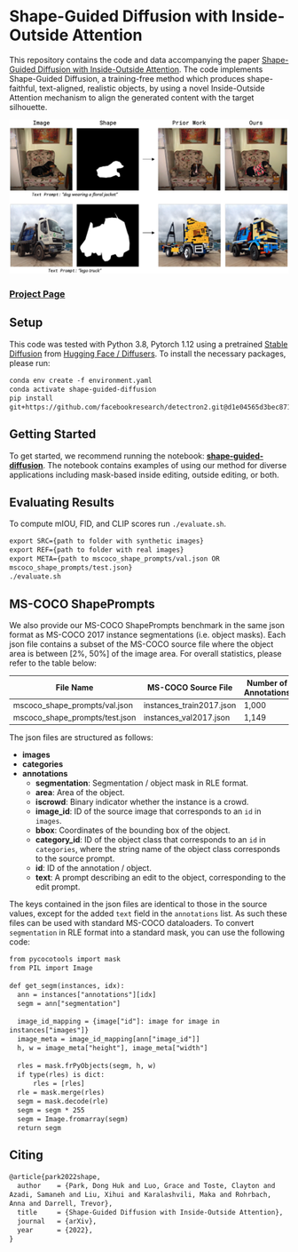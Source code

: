 # Shape-Guided Diffusion with Inside-Outside Attention
This repository contains the code and data accompanying the paper [Shape-Guided Diffusion with Inside-Outside Attention](shape-guided-diffusion.github.io). The code implements Shape-Guided Diffusion, a training-free method which produces shape-faithful, text-aligned, realistic objects, by using a novel Inside-Outside Attention mechanism to align the generated content with the target silhouette.

![teaser](assets/teaser.png)
### [Project Page](https://shape-guided-diffusion.github.io/)

## Setup
This code was tested with Python 3.8, Pytorch 1.12 using a pretrained [Stable Diffusion](https://huggingface.co/runwayml/stable-diffusion-v1-5) from [Hugging Face / Diffusers](https://huggingface.co/docs/diffusers/index). To install the necessary packages, please run:
```
conda env create -f environment.yaml
conda activate shape-guided-diffusion
pip install git+https://github.com/facebookresearch/detectron2.git@d1e04565d3bec8719335b88be9e9b961bf3ec464
```

## Getting Started
To get started, we recommend running the notebook: [**shape-guided-diffusion**](shape_guided_diffusion.ipynb). The notebook contains examples of using our method for diverse applications including mask-based inside editing, outside editing, or both. 

## Evaluating Results
To compute mIOU, FID, and CLIP scores run `./evaluate.sh`.
```
export SRC={path to folder with synthetic images}
export REF={path to folder with real images}
export META={path to mscoco_shape_prompts/val.json OR mscoco_shape_prompts/test.json}
./evaluate.sh
```

## MS-COCO ShapePrompts
We also provide our MS-COCO ShapePrompts benchmark in the same json format as MS-COCO 2017 instance segmentations (i.e. object masks). Each json file contains a subset of the MS-COCO source file where the object area is between [2%, 50%] of the image area. For overall statistics, please refer to the table below:

| File Name                         | MS-COCO Source File       | Number of Annotations |
| --------------------------------- | ------------------------- | --------------------- |
| mscoco_shape_prompts/val.json     | instances_train2017.json  | 1,000                 |
| mscoco_shape_prompts/test.json    | instances_val2017.json    | 1,149                 |

The json files are structured as follows:
- **images**
- **categories**
- **annotations**
    - **segmentation**: Segmentation / object mask in RLE format.
    - **area**: Area of the object.
    - **iscrowd**: Binary indicator whether the instance is a crowd.
    - **image_id**: ID of the source image that corresponds to an `id` in `images`.
    - **bbox**: Coordinates of the bounding box of the object.
    - **category_id**: ID of the object class that corresponds to an `id` in `categories`, where the string name of the object class corresponds to the source prompt.
    - **id**: ID of the annotation / object.
    - **text**: A prompt describing an edit to the object, corresponding to the edit prompt.

The keys contained in the json files are identical to those in the source values, except for the added `text` field in the `annotations` list. As such these files can be used with standard MS-COCO dataloaders. To convert `segmentation` in RLE format into a standard mask, you can use the following code:

```
from pycocotools import mask
from PIL import Image

def get_segm(instances, idx):
  ann = instances["annotations"][idx]
  segm = ann["segmentation"]
  
  image_id_mapping = {image["id"]: image for image in instances["images"]}
  image_meta = image_id_mapping[ann["image_id"]]
  h, w = image_meta["height"], image_meta["width"]

  rles = mask.frPyObjects(segm, h, w)
  if type(rles) is dict:
      rles = [rles]
  rle = mask.merge(rles)
  segm = mask.decode(rle)
  segm = segm * 255
  segm = Image.fromarray(segm)
  return segm
```

## Citing
```
@article{park2022shape,
  author    = {Park, Dong Huk and Luo, Grace and Toste, Clayton and Azadi, Samaneh and Liu, Xihui and Karalashvili, Maka and Rohrbach, Anna and Darrell, Trevor},
  title     = {Shape-Guided Diffusion with Inside-Outside Attention},
  journal   = {arXiv},
  year      = {2022},
}
```
